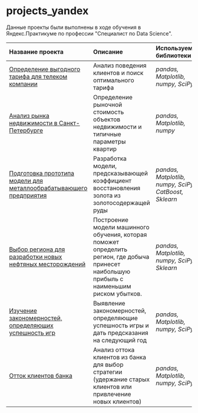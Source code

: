 # projects_yandex

Данные проекты были выполнены в ходе обучения в Яндекс.Практикуме по профессии "Специалист по Data Science".

| Название проекта | Описание | Используемые библиотеки | 
| :---------------------- | :---------------------- | :---------------------- |
| [Определение выгодного тарифа для телеком компании](project-telecom) | Анализ поведения клиентов и поиск оптимального тарифа| *pandas, Matplotlib, numpy, SciPy* |
| [Aнализ рынка недвижимости в Санкт-Петербурге](project-real_estate) | Определение рыночной стоимость объектов недвижимости и типичные параметры квартир | *pandas, Matplotlib, numpy* |
| [Подготовка прототипа модели для металлообрабатывающего предприятия](project-gold_ore) |Разработка модели, предсказывающей коэффициент восстановления золота из золотосодержащей руды | *pandas, Matplotlib, numpy, SciPy, CatBoost, Sklearn* |
| [Выбор региона для разработки новых нефтяных месторождений](project-geo) |Построение модели машинного обучения, которая поможет определить регион, где добыча принесет наибольшую прибыль с наименьшим риском убытков. | *pandas, Matplotlib, numpy, SciPy, Sklearn* |
| [Изучение закономерностей, определяющих успешность игр](project-games) |Выявление закономерностей, определяющие успешность игры и дать предсказания на следующий год | *pandas, Matplotlib, numpy, SciPy* |
| [Отток клиентов банка](project-bank_clients) | Анализ оттока клиентов из банка для выбор стратегии (удержание старых клиентов или привлечение новых клиентов)| *pandas, Matplotlib, numpy, SciPy* |
